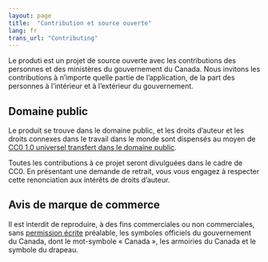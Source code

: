 ```yaml
---
layout: page
title:  "Contribution et source ouverte"
lang: fr
trans_url: "Contributing"
---
```


Le produti est un projet de source ouverte avec les contributions des personnes et des ministères du gouvernement du Canada. Nous invitons les contributions à n’importe quelle partie de l’application, de la part des personnes à l’intérieur et à l’extérieur du gouvernement.

## Domaine public

Le produit se trouve dans le domaine public, et les droits d’auteur et les droits connexes dans le travail dans le monde sont dispensés au moyen de [CC0 1.0 universel transfert dans le domaine public](https://creativecommons.org/publicdomain/zero/1.0/deed.fr).

Toutes les contributions à ce projet seront divulguées dans le cadre de CC0. En présentant une demande de retrait, vous vous engagez à respecter cette renonciation aux intérêts de droits d’auteur.

## Avis de marque de commerce

Il est interdit de reproduire, à des fins commerciales ou non commerciales, sans [permission écrite](https://www.canada.ca/fr/secretariat-conseil-tresor/services/communications-gouvernementales/programme-federal-image-marque/specifications-techniques/symboles-officiels/protection-juridique-canada.html) préalable, les symboles officiels du gouvernement du Canada, dont le mot-symbole « Canada », les armoiries du Canada et le symbole du drapeau.
